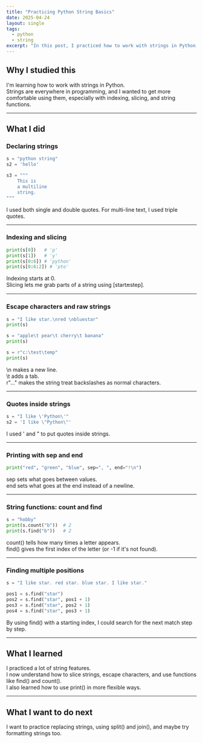 ```yaml
---
title: "Practicing Python String Basics"
date: 2025-04-24
layout: single
tags:
  - python
  - string
excerpt: "In this post, I practiced how to work with strings in Python, including indexing, slicing, escape characters, and string functions."
---
```


## Why I studied this

I'm learning how to work with strings in Python.  
Strings are everywhere in programming, and I wanted to get more comfortable using them, especially with indexing, slicing, and string functions.

---

## What I did

### Declaring strings

```python
s = "python string"
s2 = 'hello'

s3 = """ 
    This is
    a multiline
    string.
"""
```

I used both single and double quotes. For multi-line text, I used triple quotes.

---

### Indexing and slicing

```python
print(s[0])   # 'p'
print(s[1])   # 'y'
print(s[0:6]) # 'python'
print(s[0:6:2]) # 'pto'
```

Indexing starts at 0.  
Slicing lets me grab parts of a string using [start:end:step].

---

### Escape characters and raw strings

```python
s = "I like star.\nred \nbluestar"
print(s)

s = "apple\t pear\t cherry\t banana"
print(s)

s = r"c:\test\temp"
print(s)
```

\n makes a new line.  
\t adds a tab.  
r"..." makes the string treat backslashes as normal characters.

---

### Quotes inside strings

```python
s = "I like \'Python\'"
s2 = 'I like \"Python\"'
```

I used \' and \" to put quotes inside strings.

---

### Printing with sep and end

```python
print("red", "green", "blue", sep=", ", end="!\n")
```

sep sets what goes between values.  
end sets what goes at the end instead of a newline.

---

### String functions: count and find

```python
s = "hobby"
print(s.count("b"))  # 2
print(s.find("b"))   # 2
```

count() tells how many times a letter appears.  
find() gives the first index of the letter (or -1 if it's not found).

---

### Finding multiple positions

```python
s = "I like star. red star. blue star. I like star."

pos1 = s.find("star")
pos2 = s.find("star", pos1 + 1)
pos3 = s.find("star", pos2 + 1)
pos4 = s.find("star", pos3 + 1)
```

By using find() with a starting index, I could search for the next match step by step.

---

## What I learned

I practiced a lot of string features.  
I now understand how to slice strings, escape characters, and use functions like find() and count().  
I also learned how to use print() in more flexible ways.

---

## What I want to do next

I want to practice replacing strings, using split() and join(), and maybe try formatting strings too.
